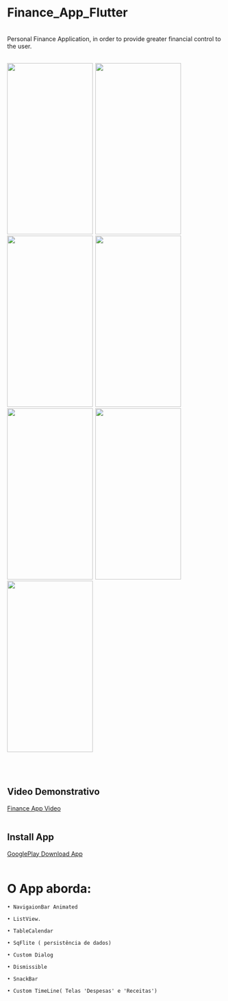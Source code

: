 # Finance_App_Flutter
<br>
Personal Finance Application, in order to provide greater financial control to the user.
<br><br>
<div align="left">
  
 <img  width="200" height="400" src="finacash/assets/print_1.png"><span style="padding-left:2px"></span>
 <img  width="200" height="400" src="finacash/assets/print_2.png"><span style="padding-left:2px"></span>
 <img  width="200" height="400" src="finacash/assets/print_3.png"><span style="padding-left:2px"></span>
 <img  width="200" height="400" src="finacash/assets/print_4.png"><span style="padding-left:2px"></span>
 <img  width="200" height="400" src="finacash/assets/print_5.png"><span style="padding-left:2px"></span>
 <img  width="200" height="400" src="finacash/assets/print_6.png"><span style="padding-left:2px"></span>
 <img  width="200" height="400" src="finacash/assets/print_7.png"><span style="padding-left:2px"></span>
 

 
 </div>
 <br><br>
 
 ## Video Demonstrativo
 
 [Finance App Video](https://youtu.be/pRvfg-vv_Ig)
 <br><br>
 
 
 ## Install App
 
 [GooglePlay Download App](https://play.google.com/store/apps/details?id=com.dantas.thiago.finacash)
 <br><br>
 
 # O App aborda:

    • NavigaionBar Animated
  
    • ListView.
    
    • TableCalendar
  
    • SqFlite ( persistência de dados)
  
    • Custom Dialog
    
    • Dismissible
    
    • SnackBar
    
    • Custom TimeLine( Telas 'Despesas' e 'Receitas')
    
    
    

